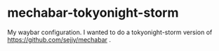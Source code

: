# mechabar-tokyonight-storm
My waybar configuration. I wanted to do a tokyonight-storm version of https://github.com/sejjy/mechabar .
